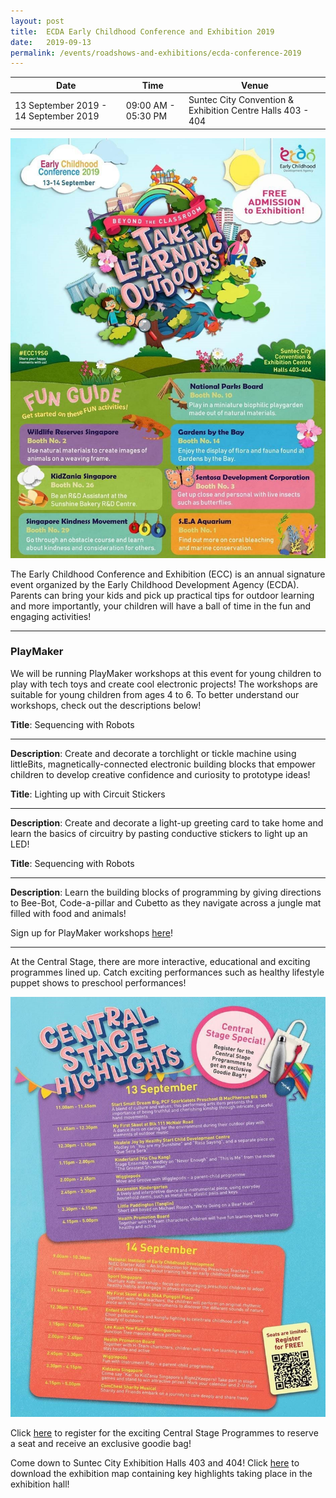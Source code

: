 ```yaml
---
layout: post
title:  ECDA Early Childhood Conference and Exhibition 2019
date:   2019-09-13
permalink: /events/roadshows-and-exhibitions/ecda-conference-2019
---
```


| Date | Time | Venue |
|--------|---|---|
| 13 September 2019 - 14 September 2019 | 09:00 AM - 05:30 PM | Suntec City Convention & Exhibition Centre Halls 403 - 404 |

![1](/images/events/workshops-and-exhibitions/ECC2019EDM1.jpg)

The Early Childhood Conference and Exhibition (ECC) is an annual signature event organized by the Early Childhood Development Agency (ECDA). Parents can bring your kids and pick up practical tips for outdoor learning and more importantly, your children will have a ball of time in the fun and engaging activities! 

------------


### **PlayMaker**


We will be running PlayMaker workshops at this event for young children to play with tech toys and create cool electronic projects! The workshops are suitable for young children from ages 4 to 6. To better understand our workshops, check out the descriptions below!


**Title**: Sequencing with Robots

------------

**Description**: Create and decorate a torchlight or tickle machine using littleBits, magnetically-connected electronic building blocks that empower children to develop creative confidence and curiosity to prototype ideas!

**Title**: Lighting up with Circuit Stickers 

------------

**Description**: Create and decorate a light-up greeting card to take home and learn the basics of circuitry by pasting conductive stickers to light up an LED!

**Title**: Sequencing with Robots

------------

**Description**: Learn the building blocks of programming by giving directions to Bee-Bot, Code-a-pillar and Cubetto as they navigate across a jungle mat filled with food and animals!

Sign up for PlayMaker workshops [here](https://form.gov.sg/5d6381a98d91260012d5cbde "here")!


------------


At the Central Stage, there are more interactive, educational and exciting programmes lined up. Catch exciting performances such as healthy lifestyle puppet shows to preschool performances!  

![2](/images/events/workshops-and-exhibitions/ECC2019EDM2.jpg)

Click [here](https://www.eccexhibition2019.sg/registration/ "here") to register for the exciting Central Stage Programmes to reserve a seat and receive an exclusive goodie bag! 

Come down to Suntec City Exhibition Halls 403 and 404! Click [here](https://www.eccexhibition2019.sg/wp-content/uploads/2019/08/ECDA2019-Map.pdf "here") to download the exhibition map containing key highlights taking place in the exhibition hall!
                      
